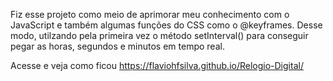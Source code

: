 Fiz esse projeto como meio de aprimorar meu conhecimento com o JavaScript e também algumas funções do CSS como o @keyframes.
Desse modo, utilzando pela primeira vez o método setInterval() para conseguir pegar as horas, segundos e minutos em tempo real.

Acesse e veja como ficou  https://flaviohfsilva.github.io/Relogio-Digital/
